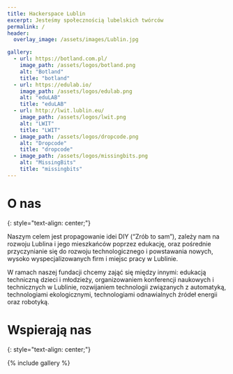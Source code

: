 ```yaml
---
title: Hackerspace Lublin
excerpt: Jesteśmy społecznością lubelskich twórców
permalink: /
header:
  overlay_image: /assets/images/Lublin.jpg

gallery:
  - url: https://botland.com.pl/
    image_path: /assets/logos/botland.png
    alt: "Botland"
    title: "botland"
  - url: https://edulab.io/
    image_path: /assets/logos/edulab.png
    alt: "eduLAB"
    title: "eduLAB"
  - url: http://lwit.lublin.eu/
    image_path: /assets/logos/lwit.png
    alt: "LWIT"
    title: "LWIT"
  - image_path: /assets/logos/dropcode.png
    alt: "Dropcode"
    title: "dropcode"
  - image_path: /assets/logos/missingbits.png
    alt: "MissingBits"
    title: "missingbits"
---
```


# O nas
{: style="text-align: center;"}

Naszym celem jest propagowanie idei DIY (“Zrób to sam”), zależy nam na rozwoju Lublina i jego mieszkańców poprzez edukację, oraz pośrednie przyczynianie się do rozwoju technologicznego i powstawania nowych, wysoko wyspecjalizowanych firm i miejsc pracy w Lublinie.

W ramach naszej fundacji chcemy zająć się między innymi: edukacją techniczną dzieci i młodzieży, organizowaniem konferencji naukowych i technicznych w Lublinie, rozwijaniem technologii związanych z automatyką, technologiami ekologicznymi, technologiami odnawialnych źródeł energii oraz robotyką.

# Wspierają nas
{: style="text-align: center;"}

{% include gallery %}

